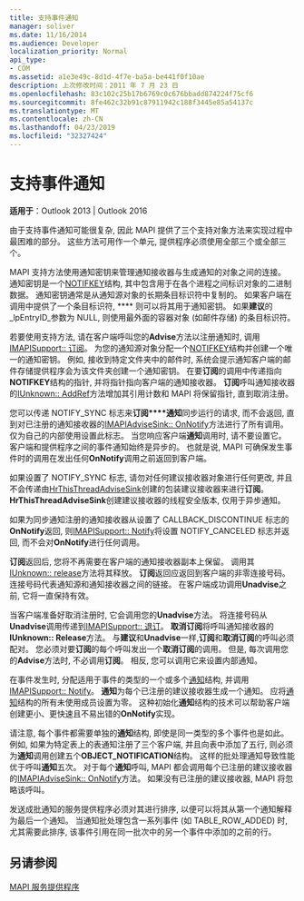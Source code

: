 ```yaml
---
title: 支持事件通知
manager: soliver
ms.date: 11/16/2014
ms.audience: Developer
localization_priority: Normal
api_type:
- COM
ms.assetid: a1e3e49c-8d1d-4f7e-ba5a-be441f0f10ae
description: 上次修改时间：2011 年 7 月 23 日
ms.openlocfilehash: 83c102c25b17b6769c0c676bbadd874224f75cf6
ms.sourcegitcommit: 8fe462c32b91c87911942c188f3445e85a54137c
ms.translationtype: MT
ms.contentlocale: zh-CN
ms.lasthandoff: 04/23/2019
ms.locfileid: "32327424"
---
```

# <a name="supporting-event-notification"></a>支持事件通知

  
  
**适用于**：Outlook 2013 | Outlook 2016 
  
由于支持事件通知可能很复杂, 因此 MAPI 提供了三个支持对象方法来实现过程中最困难的部分。 这些方法可用作一个单元, 提供程序必须使用全部三个或全部三个。
  
MAPI 支持方法使用通知密钥来管理通知接收器与生成通知的对象之间的连接。 通知密钥是一个[NOTIFKEY](notifkey.md)结构, 其中包含用于在各个进程之间标识对象的二进制数据。 通知密钥通常是从通知源对象的长期条目标识符中复制的。 如果客户端在调用中提供了一个条目标识符, **** 则可以将其用于通知密钥。 如果**建议**的_lpEntryID_参数为 NULL, 则使用最外面的容器对象 (如邮件存储) 的条目标识符。 
  
若要使用支持方法, 请在客户端呼叫您的**Advise**方法以注册通知时, 调用[IMAPISupport:: 订阅](imapisupport-subscribe.md)。 为您的通知源对象分配一个[NOTIFKEY](notifkey.md)结构并创建一个唯一的通知密钥。 例如, 接收到特定文件夹中的邮件时, 系统会提示通知客户端的邮件存储提供程序会为该文件夹创建一个通知密钥。 在要**订阅**的调用中传递指向**NOTIFKEY**结构的指针, 并将指针指向客户端的通知接收器。 **订阅**呼叫通知接收器的[IUnknown:: AddRef](https://msdn.microsoft.com/library/b4316efd-73d4-4995-b898-8025a316ba63%28Office.15%29.aspx)方法增加其引用计数和 MAPI 将保留指针, 直到取消注册。 
  
您可以传递 NOTIFY_SYNC 标志来**订阅****通知**同步运行的请求, 而不会返回, 直到对已注册的通知接收器的[IMAPIAdviseSink:: OnNotify](imapiadvisesink-onnotify.md)方法进行了所有调用。 仅为自己的内部使用设置此标志。 当您响应客户端**通知**调用时, 请不要设置它。 客户端和提供程序之间的事件通知始终是异步的。 也就是说, MAPI 可确保发生事件时的调用在发出任何**OnNotify**调用之前返回到客户端。 
  
如果设置了 NOTIFY_SYNC 标志, 请勿对任何建议接收器对象进行任何更改, 并且不会传递由[HrThisThreadAdviseSink](hrthisthreadadvisesink.md)创建的包装建议接收器来进行**订阅**。 **HrThisThreadAdviseSink**创建建议接收器的线程安全版本, 仅用于异步通知。 
  
如果为同步通知注册的通知接收器从设置了 CALLBACK_DISCONTINUE 标志的**OnNotify**返回, 则[IMAPISupport:: Notify](imapisupport-notify.md)将设置 NOTIFY_CANCELED 标志并返回, 而不会对**OnNotify**进行任何调用。 
  
**订阅**返回后, 您将不再需要在客户端的通知接收器副本上保留。 调用其[IUnknown:: release](https://msdn.microsoft.com/library/4b494c6f-f0ee-4c35-ae45-ed956f40dc7a%28Office.15%29.aspx)方法将其释放。 **订阅**返回应返回到客户端的非零连接号码。 连接号码代表通知源和通知接收器之间的链接。 在客户端成功调用**Unadvise**之前, 它将一直保持有效。 
  
当客户端准备好取消注册时, 它会调用您的**Unadvise**方法。 将连接号码从**Unadvise**调用传递到[IMAPISupport:: 退订](imapisupport-unsubscribe.md)。 **取消订阅**将呼叫通知接收器的**IUnknown:: Release**方法。 与**建议**和**Unadvise**一样,**订阅**和**取消订阅**的呼叫必须配对。 您必须对要**订阅**的每个呼叫发出一个**取消订阅**的调用。 但是, 每次调用您的**Advise**方法时, 不必调用**订阅**。 相反, 您可以调用它来设置内部通知。 
  
在事件发生时, 分配适用于事件的类型的一个或多个[通知](notification.md)结构, 并调用[IMAPISupport:: Notify](imapisupport-notify.md)。 **通知**为每个已注册的建议接收器生成一个通知。 应将[通知](notification.md)结构的所有未使用成员设置为零。 这种初始化**通知**结构的技术可以帮助客户端创建更小、更快速且不易出错的**OnNotify**实现。 
  
请注意, 每个事件都需要单独的**通知**结构, 即使是同一类型的多个事件也是如此。 例如, 如果为特定表上的表通知注册了三个客户端, 并且向表中添加了五行, 则必须为**通知**调用创建五个**OBJECT_NOTIFICATION**结构。 这样的批处理通知导致性能优于呼叫**通知**五次。 对于每个**通知**呼叫, MAPI 都会调用每个已注册的建议接收器的[IMAPIAdviseSink:: OnNotify](imapiadvisesink-onnotify.md)方法。 如果没有已注册的建议接收器, MAPI 将忽略该呼叫。 
  
发送成批通知的服务提供程序必须对其进行排序, 以便可以将其从第一个通知解释为最后一个通知。 当通知批处理包含一系列事件 (如 TABLE_ROW_ADDED) 时, 尤其需要此排序, 该事件引用在同一批次中的另一个事件中添加的之前的行。
  
## <a name="see-also"></a>另请参阅



[MAPI 服务提供程序](mapi-service-providers.md)

